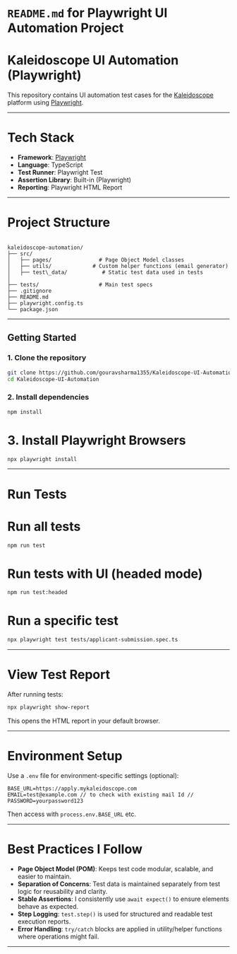 # `README.md` for Playwright UI Automation Project

# Kaleidoscope UI Automation (Playwright)

This repository contains UI automation test cases for the [Kaleidoscope](https://apply.mykaleidoscope.com/) platform using [Playwright](https://playwright.dev/).

---

# Tech Stack

- **Framework**: [Playwright](https://playwright.dev/)
- **Language**: TypeScript
- **Test Runner**: Playwright Test
- **Assertion Library**: Built-in (Playwright)
- **Reporting**: Playwright HTML Report

---

# Project Structure

```

kaleidoscope-automation/
├── src/
│   ├── pages/               # Page Object Model classes
│   ├── utils/             # Custom helper functions (email generator)
│   ├── test\_data/           # Static test data used in tests
│               
├── tests/                   # Main test specs
├── .gitignore
├── README.md
├── playwright.config.ts
└── package.json

```

---

## Getting Started

### 1. Clone the repository

```bash
git clone https://github.com/gouravsharma1355/Kaleidoscope-UI-Automation.git
cd Kaleidoscope-UI-Automation
````

### 2. Install dependencies

```bash
npm install
```

# 3. Install Playwright Browsers

```bash
npx playwright install
```

---

# Run Tests

# Run all tests

```bash
npm run test
```

# Run tests with UI (headed mode)

```bash
npm run test:headed
```

# Run a specific test

```bash
npx playwright test tests/applicant-submission.spec.ts
```

---

# View Test Report

After running tests:

```bash
npx playwright show-report
```

This opens the HTML report in your default browser.

---


# Environment Setup

Use a `.env` file for environment-specific settings (optional):

```
BASE_URL=https://apply.mykaleidoscope.com
EMAIL=test@example.com // to check with existing mail Id //
PASSWORD=yourpassword123
```

Then access with `process.env.BASE_URL` etc.

---

# Best Practices I Follow

* **Page Object Model (POM)**: Keeps test code modular, scalable, and easier to maintain.
* **Separation of Concerns**: Test data is maintained separately from test logic for reusability and clarity.
* **Stable Assertions**: I consistently use `await expect()` to ensure elements behave as expected.
* **Step Logging**: `test.step()` is used for structured and readable test execution reports.
* **Error Handling**: `try/catch` blocks are applied in utility/helper functions where operations might fail.

---
